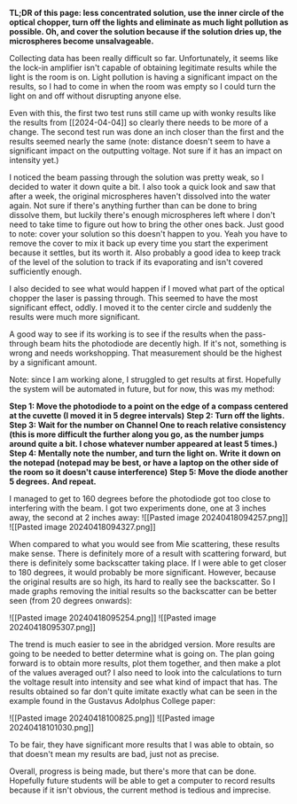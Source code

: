 **TL;DR of this page: less concentrated solution, use the inner circle of the optical chopper, turn off the lights and eliminate as much light pollution as possible. Oh, and cover the solution because if the solution dries up, the microspheres become unsalvageable.**

Collecting data has been really difficult so far. Unfortunately, it seems like the lock-in amplifier isn't capable of obtaining legitimate results while the light is the room is on. Light pollution is having a significant impact on the results, so I had to come in when the room was empty so I could turn the light on and off without disrupting anyone else.

Even with this, the first two test runs still came up with wonky results like the results from [[2024-04-04]] so clearly there needs to be more of a change. The second test run was done an inch closer than the first and the results seemed nearly the same (note: distance doesn't seem to have a significant impact on the outputting voltage. Not sure if it has an impact on intensity yet.) 

I noticed the beam passing through the solution was pretty weak, so I decided to water it down quite a bit. I also took a quick look and saw that after a week, the original microspheres haven't dissolved into the water again. Not sure if there's anything further than can be done to bring dissolve them, but luckily there's enough microspheres left where I don't need to take time to figure out how to bring the other ones back. Just good to note: cover your solution so this doesn't happen to you. Yeah you have to remove the cover to mix it back up every time you start the experiment because it settles, but its worth it. Also probably a good idea to keep track of the level of the solution to track if its evaporating and isn't covered sufficiently enough.

I also decided to see what would happen if I moved what part of the optical chopper the laser is passing through. This seemed to have the most significant effect, oddly. I moved it to the center circle and suddenly the results were much more significant. 

A good way to see if its working is to see if the results when the pass-through beam hits the photodiode are decently high. If it's not, something is wrong and needs workshopping. That measurement should be the highest by a significant amount. 

Note: since I am working alone, I struggled to get results at first. Hopefully the system will be automated in future, but for now, this was my method:

**Step 1: Move the photodiode to a point on the edge of a compass centered at the cuvette (I moved it in 5 degree intervals)**
**Step 2: Turn off the lights.**
**Step 3: Wait for the number on Channel One to reach relative consistency (this is more difficult the further along you go, as the number jumps around quite a bit. I chose whatever number appeared at least 5 times.)**
**Step 4: Mentally note the number, and turn the light on. Write it down on the notepad (notepad may be best, or have a laptop on the other side of the room so it doesn't cause interference)**
**Step 5: Move the diode another 5 degrees.**
**And repeat.**

I managed to get to 160 degrees before the photodiode got too close to interfering with the beam. I got two experiments done, one at 3 inches away, the second at 2 inches away:
![[Pasted image 20240418094257.png]]
![[Pasted image 20240418094327.png]]

When compared to what you would see from Mie scattering, these results make sense. There is definitely more of a result with scattering forward, but there is definitely some backscatter taking place. If I were able to get closer to 180 degrees, it would probably be more significant. However,  because the original results are so high, its hard to really see the backscatter. So I made graphs 
removing the initial results so the backscatter can be better seen (from 20 degrees onwards):

![[Pasted image 20240418095254.png]]
![[Pasted image 20240418095307.png]]

The trend is much easier to see in the abridged version. More results are going to be needed to better determine what is going on. The plan going forward is to obtain more results, plot them together, and then make a plot of the values averaged out? I also need to look into the calculations to turn the voltage result into intensity and see what kind of impact that has. The results obtained so far don't quite imitate exactly what can be seen in the example found in the Gustavus Adolphus College paper:

![[Pasted image 20240418100825.png]]
![[Pasted image 20240418101030.png]]

To be fair, they have significant more results that I was able to obtain, so that doesn't mean my results are bad, just not as precise. 

Overall, progress is being made, but there's more that can be done. Hopefully future students will be able to get a computer to record results because if it isn't obvious, the current method is tedious and imprecise.